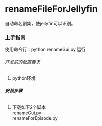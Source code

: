 

# renameFileForJellyfin

自动命名剧集，使jellyfin可以识别。

### 上手指南

使用命令行：python renameGui.py 运行



###### 开发前的配置要求

1. python环境

###### **安装步骤**

1. 下载如下2个脚本  
renameGui.py  
renameForEpisode.py


